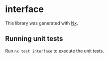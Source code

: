 # interface

This library was generated with [Nx](https://nx.dev).

## Running unit tests

Run `nx test interface` to execute the unit tests.
